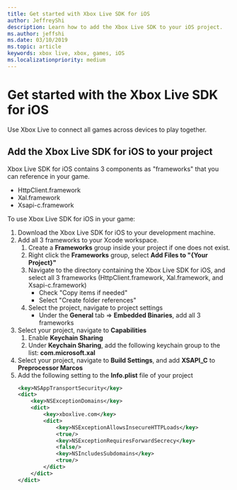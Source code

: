 ```yaml
---
title: Get started with Xbox Live SDK for iOS
author: JeffreyShi
description: Learn how to add the Xbox Live SDK to your iOS project.
ms.author: jeffshi
ms.date: 03/10/2019
ms.topic: article
keywords: xbox live, xbox, games, iOS
ms.localizationpriority: medium
---
```


# Get started with the Xbox Live SDK for iOS
Use Xbox Live to connect all games across devices to play together.

## Add the Xbox Live SDK for iOS to your project
Xbox Live SDK for iOS contains 3 components as "frameworks" that you can reference in your game.
- HttpClient.framework
- Xal.framework
- Xsapi-c.framework

To use Xbox Live SDK for iOS in your game:

1. Download the Xbox Live SDK for iOS to your development machine.
1. Add all 3 frameworks to your Xcode workspace.
    1. Create a **Frameworks** group inside your project if one does not exist.
    1. Right click the **Frameworks** group, select **Add Files to "{Your Project}"**
    1. Navigate to the directory containing the Xbox Live SDK for iOS, and select all 3 frameworks (HttpClient.framework, Xal.framework, and Xsapi-c.framework)
        - Check "Copy items if needed"
        - Select "Create folder references"
    1. Select the project, navigate to project settings
        - Under the **General** tab => **Embedded Binaries**, add all 3 frameworks
1. Select your project, navigate to **Capabilities**
    1. Enable **Keychain Sharing**
    1. Under **Keychain Sharing**, add the following keychain group to the list: **com.microsoft.xal**
1. Select your project, navigate to **Build Settings**, and add **XSAPI_C** to **Preprocessor Marcos** 
1. Add the following setting to the **Info.plist** file of your project
    ```xml
    <key>NSAppTransportSecurity</key>
    <dict>
        <key>NSExceptionDomains</key>
        <dict>
            <key>xboxlive.com</key>
            <dict>
                <key>NSExceptionAllowsInsecureHTTPLoads</key>
                <true/>
                <key>NSExceptionRequiresForwardSecrecy</key>
                <false/>
                <key>NSIncludesSubdomains</key>
                <true/>
            </dict>
        </dict>
    </dict>
    ```

